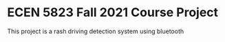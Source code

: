 # ECEN 5823 Fall 2021 Course Project
This project is a rash driving detection system using bluetooth
